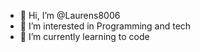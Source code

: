 - 👋 Hi, I’m @Laurens8006
- 👀 I’m interested in Programming and tech
- 🌱 I’m currently learning to code

<!---
Laurens8006/Laurens8006 is a ✨ special ✨ repository because its `README.md` (this file) appears on your GitHub profile.
You can click the Preview link to take a look at your changes.
--->

